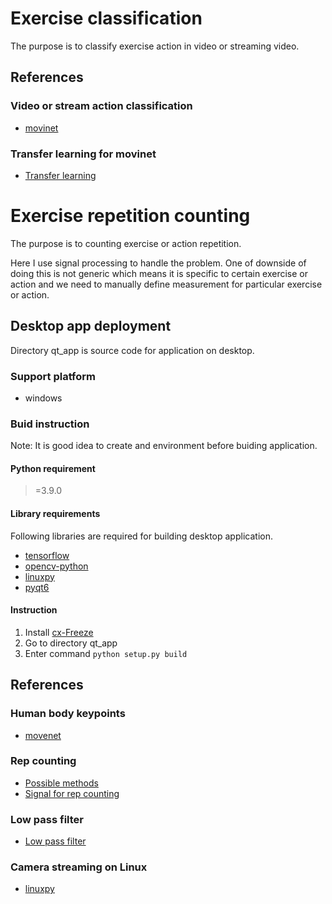 # Exercise classification

The purpose is to classify exercise action in video or streaming video.

## References

### Video or stream action classification

- [movinet](https://www.tensorflow.org/hub/tutorials/movinet)

### Transfer learning for movinet

- [Transfer learning](https://github.com/tensorflow/models/blob/master/official/projects/movinet/movinet_streaming_model_training_and_inference.ipynb)

# Exercise repetition counting

The purpose is to counting exercise or action repetition.

Here I use signal processing to handle the problem. One of downside of doing
this is not generic which means it is specific to certain exercise or action and
we need to manually define measurement for particular exercise or action.

## Desktop app deployment

Directory qt_app is source code for application on desktop.

### Support platform

- windows

### Buid instruction

Note: It is good idea to create and environment
before buiding application.

#### Python requirement

> =3.9.0

#### Library requirements

Following libraries are required for building desktop application.

- [tensorflow](https://pypi.org/project/tensorflow/)
- [opencv-python](https://pypi.org/project/opencv-python/)
- [linuxpy](https://github.com/tiagocoutinho/linuxpy)
- [pyqt6](https://pypi.org/project/PyQt6/)

#### Instruction

1. Install [cx-Freeze](https://pypi.org/project/cx-Freeze/)
2. Go to directory qt_app
3. Enter command `python setup.py build`

## References

### Human body keypoints

- [movenet](https://www.kaggle.com/models/google/movenet/tfLite/singlepose-thunder)

### Rep counting

- [Possible methods](https://towardsdatascience.com/vision-based-rep-counting-in-the-wild-cb9a4d1bdb7e)
- [Signal for rep counting](https://towardsdatascience.com/building-an-exercise-rep-counter-using-ideas-from-signal-processing-fcdf14e76f81)

### Low pass filter

- [Low pass filter](https://dobrian.github.io/cmp/topics/filters/lowpassfilter.html)

### Camera streaming on Linux

- [linuxpy](https://github.com/tiagocoutinho/linuxpy)
